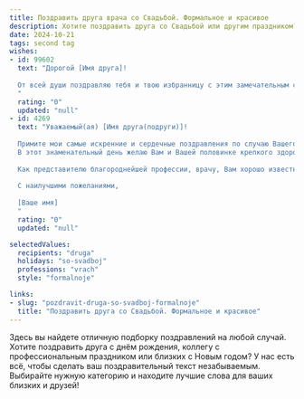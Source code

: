 ```yaml
---
title: Поздравить друга врача со Свадьбой. Формальное и красивое
description: Хотите поздравить друга со Свадьбой или другим праздником? Наш ИИ создаст незабываемое поздравление, а вы обязательно выделитесь среди других.  
date: 2024-10-21
tags: second tag
wishes:
- id: 99602
  text: "Дорогой [Имя друга]!
  
  От всей души поздравляю тебя и твою избранницу с этим замечательным событием – заключением брака! Желаю вам крепкой любви,  взаимного уважения и безграничного счастья в семейной жизни. Пусть ваш союз будет наполнен радостью, взаимопониманием и благополучием.  Здоровья вам, долголетия и всего самого наилучшего на жизненном пути.  Пусть ваш профессиональный путь, [Имя друга],  — путь врача,  будет успешен и принесет вам удовлетворение и признание.  Счастья вам, молодые!
  "
  rating: "0"
  updated: "null"
- id: 4269
  text: "Уважаемый(ая) [Имя друга(подруги)]!
  
  Примите мои самые искренние и сердечные поздравления по случаю Вашего бракосочетания!
  В этот знаменательный день желаю Вам и Вашей половинке крепкого здоровья, неиссякаемой любви, семейного благополучия и счастья. Пусть Ваш дом будет наполнен теплом, уютом и радостным детским смехом.
  
  Как представителю благороднейшей профессии, врачу, Вам хорошо известно, что счастье –  лучшее лекарство. Желаю, чтобы Ваш собственный рецепт счастья был действенным и долговечным!
  
  С наилучшими пожеланиями,
  
  [Ваше имя]
  "
  rating: "0"
  updated: "null"

selectedValues:
  recipients: "druga"
  holidays: "so-svadboj"
  professions: "vrach"
  style: "formalnoje"

links:
- slug: "pozdravit-druga-so-svadboj-formalnoje"
  title: "Поздравить друга со Свадьбой. Формальное и красивое"
---
```


Здесь вы найдете отличную подборку поздравлений на любой случай.
Хотите поздравить друга с днём рождения, коллегу с профессиональным праздником или близких с Новым годом? У нас есть всё, чтобы сделать ваш поздравительный текст незабываемым. Выбирайте нужную категорию и находите лучшие слова для ваших близких и друзей!
